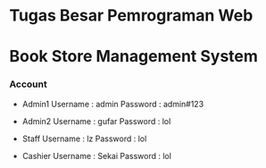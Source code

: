 # Tugas Besar Pemrograman Web
# Book Store Management System

### Account
- Admin1
Username : admin
Password : admin#123

- Admin2
Username : gufar
Password : lol

- Staff
Username : lz
Password : lol

- Cashier
Username : Sekai
Password : lol
